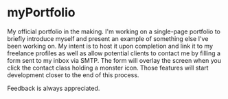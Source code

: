 # myPortfolio
My official portfolio in the making. I'm working on a single-page portfolio to briefly introduce myself and present
an example of something else I've been working on. My intent is to host it upon completion and link it to my
freelance profiles as well as allow potential clients to contact me by filling a form sent to my inbox via SMTP.
The form will overlay the screen when you click the contact class holding a monster icon. Those features will
start development closer to the end of this process.

Feedback is always appreciated. 
